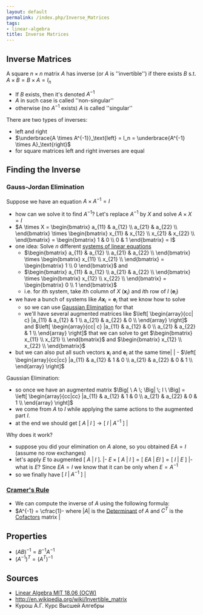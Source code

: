 ```yaml
---
layout: default
permalink: /index.php/Inverse_Matrices
tags:
- linear-algebra
title: Inverse Matrices
---
```

## Inverse Matrices
A square $n \times n$ matrix $A$ has inverse (or $A$ is ''invertible'') if there exists $B$ s.t. $A \times B = B \times A = I_n$ 
- If $B$ exists, then it's denoted $A^{-1}$  
- $A$ in such case is called ''non-singular''
- otherwise (no $A^{-1}$ exists) $A$ is called ''singular''



There are two types of inverses:
- left and right
- $\underbrace{A \times A^{-1}}_\text{left} = I_n = \underbrace{A^{-1} \times A}_\text{right}$ 
- for square matrices left and right inverses are equal


## Finding the Inverse
### Gauss-Jordan Elimination
Suppose we have an equation $A \times A^{-1} = I$
- how can we solve it to find $A^{-1}$? Let's replace $A^{-1}$ by $X$ and solve $A \times X = I$
- $A \times X = \begin{bmatrix}
a_{11} & a_{12} \\ 
a_{21} & a_{22} \\
\end{bmatrix} \times \begin{bmatrix}
x_{11} & x_{12} \\ 
x_{21} & x_{22} \\
\end{bmatrix} = \begin{bmatrix}
1 & 0 \\ 
0 & 1
\end{bmatrix} = I$
- one idea: Solve $n$ different [systems of linear equations](System_of_Linear_Equations)
  - $\begin{bmatrix}
a_{11} & a_{12} \\ 
a_{21} & a_{22} \\
\end{bmatrix} \times \begin{bmatrix}
x_{11} \\ 
x_{21} \\
\end{bmatrix} = \begin{bmatrix}
1 \\ 
0
\end{bmatrix}$ and 
  - $\begin{bmatrix}
a_{11} & a_{12} \\ 
a_{21} & a_{22} \\
\end{bmatrix} \times \begin{bmatrix}
x_{12} \\ 
x_{22} \\
\end{bmatrix} = \begin{bmatrix}
0 \\ 
1
\end{bmatrix}$ 
  - i.e. for $i$th system, take $i$th column of $X$ ($\mathbf x_i$) and $i$th row of $I$ ($\mathbf  e_i$)
- we have a bunch of systems like $A \mathbf x_i = \mathbf e_i$ that we know how to solve
  - so we can use [Gaussian Elimination](Gaussian_Elimination) for that 
  - we'll have several augmented matrices like $\left[ \begin{array}{cc| c} |a_{11} & a_{12} & 1 \\ 
a_{21} & a_{22} & 0 \\
\end{array} \right]$ and $\left[ \begin{array}{cc| c} |a_{11} & a_{12} & 0 \\ 
a_{21} & a_{22} & 1 \\
\end{array} \right]$ that we can solve to get $\begin{bmatrix}
x_{11} \\ 
x_{21} \\
\end{bmatrix}$ and $\begin{bmatrix}
x_{12} \\ 
x_{22} \\
\end{bmatrix}$
- but we can also put all such vectors $\mathbf x_i$ and $\mathbf e_i$ at the same time|   |  - $\left[ \begin{array}{cc|cc} |a_{11} & a_{12} & 1 & 0 \\ 
a_{21} & a_{22} & 0 & 1 \\
\end{array} \right]$


Gaussian Elimination:
- so once we have an augmented matrix $\Big[ \ A \; \Big|  \; I \ \Big] = \left[ \begin{array}{cc|cc} |a_{11} & a_{12} & 1 & 0 \\ 
a_{21} & a_{22} & 0 & 1 \\
\end{array} \right]$
- we come from $A$ to $I$  while applying the same actions to the augmented part $I$.
- at the end we should get $\Big[ \ A \; \Big|  \; I \ \Big] \to \Big[ \ I \; \Big| \; A^{-1} \ \Big]$ |

Why does it work? 
- suppose you did your elimination on $A$ alone, so you obtained $EA = I$ (assume no row exchanges)
- let's apply $E$ to augmented $\Big[ \ A \; \Big|  \; I \ \Big]$.  |- $E \times \Big[ \ A \; \Big|  \; I \ \Big] = \Big[ \ EA \; \Big| \; EI \ \Big] = \Big[ \ I \; \Big| \; E \ \Big]$ |- what is $E$? Since $EA = I$ we know that it can be only when $E = A^{-1}$
- so we finally have $\Big[ \ I \; \Big|  \; A^{-1} \ \Big]$ |

### [Cramer's Rule](Cramer's_Rule)
- We can compute the inverse of $A$ using the following formula:
- $A^{-1} = \cfrac{1}- where $| A|$ is the [Determinant](Determinant) of $A$ and $C^T$ is the [Cofactors](Cofactors) matrix |


## Properties
- $(AB)^{-1} = B^{-1} A^{-1}$ 
- $(A^{-1})^T = (A^T)^{-1}$


## Sources
- [Linear Algebra MIT 18.06 (OCW)](Linear_Algebra_MIT_18.06_(OCW))
- http://en.wikipedia.org/wiki/Invertible_matrix
- Курош А.Г. Курс Высшей Алгебры
